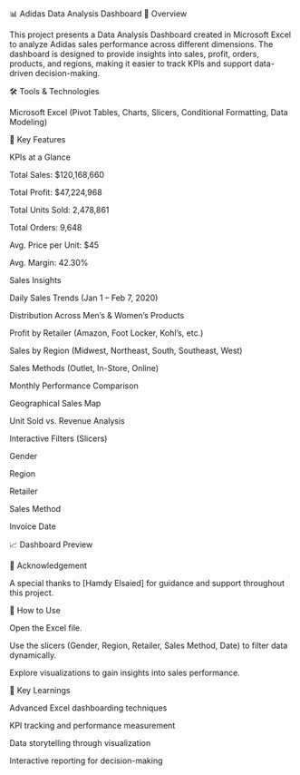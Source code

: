 📊 Adidas Data Analysis Dashboard
📌 Overview

This project presents a Data Analysis Dashboard created in Microsoft Excel to analyze Adidas sales performance across different dimensions. The dashboard is designed to provide insights into sales, profit, orders, products, and regions, making it easier to track KPIs and support data-driven decision-making.

🛠 Tools & Technologies

Microsoft Excel (Pivot Tables, Charts, Slicers, Conditional Formatting, Data Modeling)

🔑 Key Features

KPIs at a Glance

Total Sales: $120,168,660

Total Profit: $47,224,968

Total Units Sold: 2,478,861

Total Orders: 9,648

Avg. Price per Unit: $45

Avg. Margin: 42.30%

Sales Insights

Daily Sales Trends (Jan 1 – Feb 7, 2020)

Distribution Across Men’s & Women’s Products

Profit by Retailer (Amazon, Foot Locker, Kohl’s, etc.)

Sales by Region (Midwest, Northeast, South, Southeast, West)

Sales Methods (Outlet, In-Store, Online)

Monthly Performance Comparison

Geographical Sales Map

Unit Sold vs. Revenue Analysis

Interactive Filters (Slicers)

Gender

Region

Retailer

Sales Method

Invoice Date

📈 Dashboard Preview

🙏 Acknowledgement

A special thanks to [Hamdy Elsaied] for guidance and support throughout this project.

📂 How to Use

Open the Excel file.

Use the slicers (Gender, Region, Retailer, Sales Method, Date) to filter data dynamically.

Explore visualizations to gain insights into sales performance.

📌 Key Learnings

Advanced Excel dashboarding techniques

KPI tracking and performance measurement

Data storytelling through visualization

Interactive reporting for decision-making
